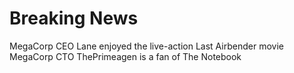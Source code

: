 # Breaking News

MegaCorp CEO Lane enjoyed the live-action Last Airbender movie
MegaCorp CTO ThePrimeagen is a fan of The Notebook

